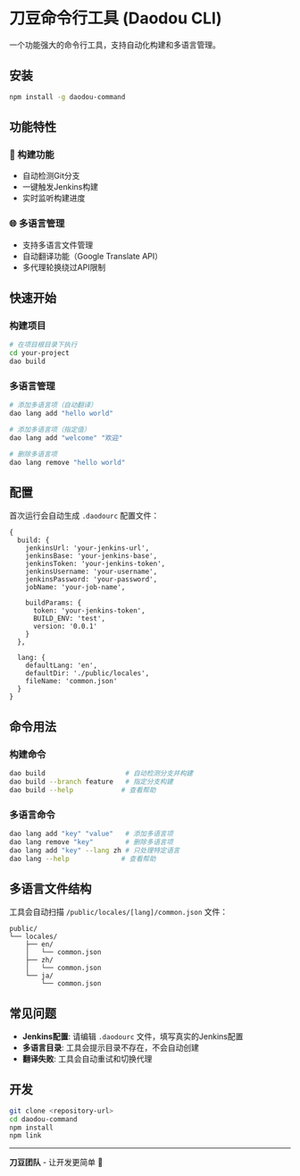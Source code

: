 # 刀豆命令行工具 (Daodou CLI)

一个功能强大的命令行工具，支持自动化构建和多语言管理。

## 安装

```bash
npm install -g daodou-command
```

## 功能特性

### 🚀 构建功能
- 自动检测Git分支
- 一键触发Jenkins构建
- 实时监听构建进度

### 🌐 多语言管理
- 支持多语言文件管理
- 自动翻译功能（Google Translate API）
- 多代理轮换绕过API限制

## 快速开始

### 构建项目
```bash
# 在项目根目录下执行
cd your-project
dao build
```

### 多语言管理
```bash
# 添加多语言项（自动翻译）
dao lang add "hello world"

# 添加多语言项（指定值）
dao lang add "welcome" "欢迎"

# 删除多语言项
dao lang remove "hello world"
```

## 配置

首次运行会自动生成 `.daodourc` 配置文件：

```json5
{
  build: {
    jenkinsUrl: 'your-jenkins-url',
    jenkinsBase: 'your-jenkins-base',
    jenkinsToken: 'your-jenkins-token',
    jenkinsUsername: 'your-username',
    jenkinsPassword: 'your-password',
    jobName: 'your-job-name',

    buildParams: {
      token: 'your-jenkins-token',
      BUILD_ENV: 'test',
      version: '0.0.1'
    }
  },
  
  lang: {
    defaultLang: 'en',
    defaultDir: './public/locales',
    fileName: 'common.json'
  }
}
```

## 命令用法

### 构建命令
```bash
dao build                    # 自动检测分支并构建
dao build --branch feature   # 指定分支构建
dao build --help            # 查看帮助
```

### 多语言命令
```bash
dao lang add "key" "value"   # 添加多语言项
dao lang remove "key"        # 删除多语言项
dao lang add "key" --lang zh # 只处理特定语言
dao lang --help             # 查看帮助
```

## 多语言文件结构

工具会自动扫描 `/public/locales/[lang]/common.json` 文件：

```
public/
└── locales/
    ├── en/
    │   └── common.json
    ├── zh/
    │   └── common.json
    └── ja/
        └── common.json
```

## 常见问题

- **Jenkins配置**: 请编辑 `.daodourc` 文件，填写真实的Jenkins配置
- **多语言目录**: 工具会提示目录不存在，不会自动创建
- **翻译失败**: 工具会自动重试和切换代理

## 开发

```bash
git clone <repository-url>
cd daodou-command
npm install
npm link
```

---

**刀豆团队** - 让开发更简单 🚀